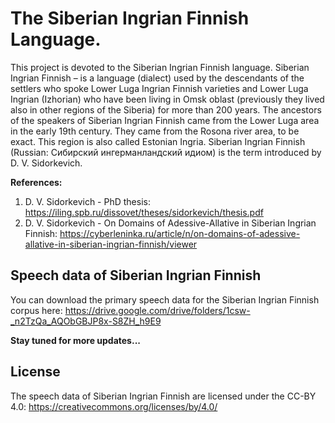 # The Siberian Ingrian Finnish Language. 
This project is devoted to the Siberian Ingrian Finnish language. Siberian Ingrian Finnish – is a language (dialect) used by the descendants of the settlers who spoke Lower Luga Ingrian Finnish varieties and Lower Luga Ingrian (Izhorian) who have been living in Omsk oblast (previously they lived also in other regions of the Siberia) for more than 200 years. The ancestors of the speakers of Siberian Ingrian Finnish came from the Lower Luga area in the early 19th century. They came from the Rosona river area, to be exact. This region is also called Estonian Ingria. Siberian Ingrian Finnish (Russian: Сибирский ингерманландский идиом) is the term introduced by D. V. Sidorkevich.

**References:**
1. D. V. Sidorkevich - PhD thesis: https://iling.spb.ru/dissovet/theses/sidorkevich/thesis.pdf
2. D. V. Sidorkevich - On Domains of Adessive-Allative in Siberian Ingrian Finnish: https://cyberleninka.ru/article/n/on-domains-of-adessive-allative-in-siberian-ingrian-finnish/viewer

## Speech data of Siberian Ingrian Finnish

You can download the primary speech data for the Siberian Ingrian Finnish corpus here: 
https://drive.google.com/drive/folders/1csw-_n2TzQa_AQObGBJP8x-S8ZH_h9E9

**Stay tuned for more updates...**

## License

The speech data of Siberian Ingrian Finnish are licensed under the CC-BY 4.0: https://creativecommons.org/licenses/by/4.0/
